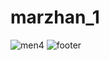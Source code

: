 # marzhan_1
![men4](https://user-images.githubusercontent.com/86404773/206835752-2a757555-3111-4b38-972b-7d6ebdfc2e33.jpg)
![footer](https://user-images.githubusercontent.com/86404773/206835755-95c57420-be59-4b02-ad4d-7a4849525f07.png)
